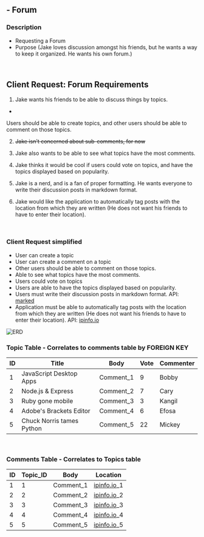 ## - Forum
### Description
- Requesting a Forum
- Purpose (Jake loves discussion amongst his friends, but he wants a way to keep it organized. He wants his own forum.)

<br/>


## Client Request: Forum Requirements

1) Jake wants his friends to be able to discuss things by topics.
  -
Users should be able to create topics, and other users should be able to comment on those topics.

2) ~~Jake isn't concerned about sub-comments, for now~~

3) Jake also wants to be able to see what topics have the most comments.

4) Jake thinks it would be cool if users could vote on topics, and have the topics displayed based on popularity.

5) Jake is a nerd, and is a fan of proper formatting. He wants everyone to write their discussion posts in markdown format.

6) Jake would like the application to automatically tag posts with the location from which they are written (He does not want his friends to have to enter their location).

<br/>

### Client Request simplified

- User can create a topic
- User can create a comment on a topic
- Other users should be able to comment on those topics.
- Able to see what topics have the most comments.
- Users could vote on topics
- Users are able to have the topics displayed based on popularity.
- Users must write their discussion posts in markdown format. API:  [marked](https://github.com/chjj/marked)
- Application must be able to automatically tag posts with the location from which they are written (He does not want his friends to have to enter their location). API: [ipinfo.io](http://ipinfo.io/)

![ERD](https://github.com/SaintClever/Knope/blob/master/w04/d05/Homework/ERD.jpg)

### Topic Table - Correlates to comments table by FOREIGN KEY

| ID | Title                     | Body      | Vote | Commenter |
|----|---------------------------|-----------|------|-----------|
| 1  | JavaScript Desktop Apps   | Comment_1 |   9  | Bobby     |
| 2  | Node.js & Express         | Comment_2 |   7  | Cary      |
| 3  | Ruby gone mobile          | Comment_3 |   3  | Kangil    |
| 4  | Adobe's Brackets Editor   | Comment_4 |   6  | Efosa     |
| 5  | Chuck Norris tames Python | Comment_5 |  22  | Mickey    |

<br/>


### Comments Table - Correlates to Topics table

| ID | Topic_ID | Body      | Location                         |
|----|----------|-----------|----------------------------------|
| 1  |    1     | Comment_1 | [ipinfo.io](http://ipinfo.io/)_1 |
| 2  |    2     | Comment_2 | [ipinfo.io](http://ipinfo.io/)_2 |
| 3  |    3     | Comment_3 | [ipinfo.io](http://ipinfo.io/)_3 |
| 4  |    4     | Comment_4 | [ipinfo.io](http://ipinfo.io/)_4 |
| 5  |    5     | Comment_5 | [ipinfo.io](http://ipinfo.io/)_5 |
